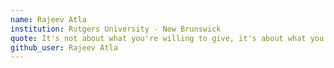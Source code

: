 ```yaml
---
name: Rajeev Atla
institution: Rutgers University - New Brunswick
quote: It's not about what you're willing to give, it's about what you're willing to lose.
github_user: Rajeev Atla
---
```

